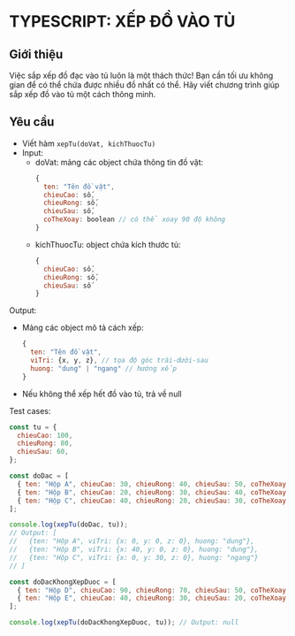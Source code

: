 # TYPESCRIPT: XẾP ĐỒ VÀO TỦ

## Giới thiệu

Việc sắp xếp đồ đạc vào tủ luôn là một thách thức! Bạn cần tối ưu không gian để có thể chứa được nhiều đồ nhất có thể. Hãy viết chương trình giúp sắp xếp đồ vào tủ một cách thông minh.

## Yêu cầu

- Viết hàm `xepTu(doVat, kichThuocTu)`
- Input:
  - doVat: mảng các object chứa thông tin đồ vật:
    ```javascript
    {
      ten: "Tên đồ vật",
      chieuCao: số,
      chieuRong: số,
      chieuSau: số,
      coTheXoay: boolean // có thể xoay 90 độ không
    }
    ```
  - kichThuocTu: object chứa kích thước tủ:
    ```javascript
    {
      chieuCao: số,
      chieuRong: số,
      chieuSau: số
    }
    ```

Output:

- Mảng các object mô tả cách xếp:
  ```javascript
  {
    ten: "Tên đồ vật",
    viTri: {x, y, z}, // tọa độ góc trái-dưới-sau
    huong: "dung" | "ngang" // hướng xếp
  }
  ```
- Nếu không thể xếp hết đồ vào tủ, trả về null

Test cases:

```javascript
const tu = {
  chieuCao: 100,
  chieuRong: 80,
  chieuSau: 60,
};

const doDac = [
  { ten: "Hộp A", chieuCao: 30, chieuRong: 40, chieuSau: 50, coTheXoay: true },
  { ten: "Hộp B", chieuCao: 20, chieuRong: 30, chieuSau: 40, coTheXoay: false },
  { ten: "Hộp C", chieuCao: 40, chieuRong: 20, chieuSau: 30, coTheXoay: true },
];

console.log(xepTu(doDac, tu));
// Output: [
//   {ten: "Hộp A", viTri: {x: 0, y: 0, z: 0}, huong: "dung"},
//   {ten: "Hộp B", viTri: {x: 40, y: 0, z: 0}, huong: "dung"},
//   {ten: "Hộp C", viTri: {x: 0, y: 30, z: 0}, huong: "ngang"}
// ]

const doDacKhongXepDuoc = [
  { ten: "Hộp D", chieuCao: 90, chieuRong: 70, chieuSau: 50, coTheXoay: false },
  { ten: "Hộp E", chieuCao: 40, chieuRong: 30, chieuSau: 20, coTheXoay: true },
];

console.log(xepTu(doDacKhongXepDuoc, tu)); // Output: null
```

